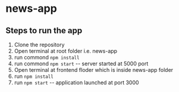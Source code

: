 # news-app

## Steps to run the app
1. Clone the repository
2. Open terminal at root folder i.e. news-app
2. run commond `npm install`
3. run commond `npm start` -- server started at 5000 port
4. Open terminal at frontend floder which is inside news-app folder
5. run `npm install`
6. run `npm start` -- application launched at port 3000
